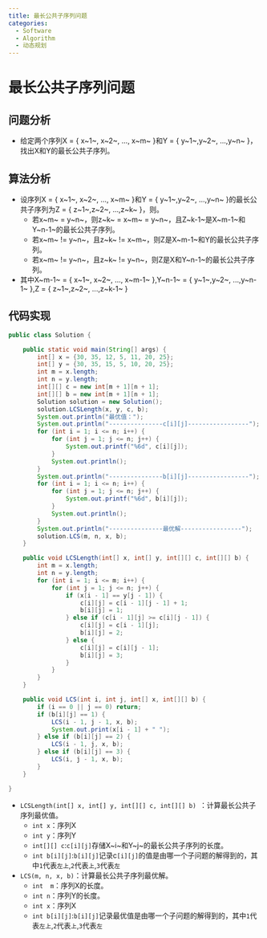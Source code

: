 ```yaml
---
title: 最长公共子序列问题
categories:
  - Software
  - Algorithm
  - 动态规划
---
```

# 最长公共子序列问题

## 问题分析

- 给定两个序列X = { x~1~, x~2~, ..., x~m~ }和Y = { y~1~,y~2~, ...,y~n~ }，找出X和Y的最长公共子序列。

##  算法分析

- 设序列X = { x~1~, x~2~, ..., x~m~ }和Y = { y~1~,y~2~, ...,y~n~ }的最长公共子序列为Z = { z~1~,z~2~, ...,z~k~ }，则。
    - 若x~m~ = y~n~，则z~k~ = x~m~ = y~n~，且Z~k-1~是X~m-1~和Y~n-1~的最长公共子序列。
    - 若x~m~ != y~n~，且z~k~ != x~m~，则Z是X~m-1~和Y的最长公共子序列。
    - 若x~m~ != y~n~，且z~k~ != y~n~，则Z是X和Y~n-1~的最长公共子序列。
- 其中X~m-1~ = { x~1~, x~2~, ..., x~m-1~ },Y~n-1~ = { y~1~,y~2~, ...,y~n-1~ },Z = { z~1~,z~2~, ...,z~k-1~ }

## 代码实现

```java
public class Solution {

    public static void main(String[] args) {
        int[] x = {30, 35, 12, 5, 11, 20, 25};
        int[] y = {30, 35, 15, 5, 10, 20, 25};
        int m = x.length;
        int n = y.length;
        int[][] c = new int[m + 1][n + 1];
        int[][] b = new int[m + 1][n + 1];
        Solution solution = new Solution();
        solution.LCSLength(x, y, c, b);
        System.out.println("最优值：");
        System.out.println("---------------c[i][j]-----------------");
        for (int i = 1; i <= n; i++) {
            for (int j = 1; j <= n; j++) {
                System.out.printf("%6d", c[i][j]);
            }
            System.out.println();
        }
        System.out.println("---------------b[i][j]-----------------");
        for (int i = 1; i <= n; i++) {
            for (int j = 1; j <= n; j++) {
                System.out.printf("%6d", b[i][j]);
            }
            System.out.println();
        }
        System.out.println("---------------最优解-----------------");
        solution.LCS(m, n, x, b);
    }

    public void LCSLength(int[] x, int[] y, int[][] c, int[][] b) {
        int m = x.length;
        int n = y.length;
        for (int i = 1; i <= m; i++) {
            for (int j = 1; j <= n; j++) {
                if (x[i - 1] == y[j - 1]) {
                    c[i][j] = c[i - 1][j - 1] + 1;
                    b[i][j] = 1;
                } else if (c[i - 1][j] >= c[i][j - 1]) {
                    c[i][j] = c[i - 1][j];
                    b[i][j] = 2;
                } else {
                    c[i][j] = c[i][j - 1];
                    b[i][j] = 3;
                }
            }
        }
    }

    public void LCS(int i, int j, int[] x, int[][] b) {
        if (i == 0 || j == 0) return;
        if (b[i][j] == 1) {
            LCS(i - 1, j - 1, x, b);
            System.out.print(x[i - 1] + " ");
        } else if (b[i][j] == 2) {
            LCS(i - 1, j, x, b);
        } else if (b[i][j] == 3) {
            LCS(i, j - 1, x, b);
        }
    }

}
```

- `LCSLength(int[] x, int[] y, int[][] c, int[][] b) `：计算最长公共子序列最优值。
    - `int x`：序列X
    - `int y`：序列Y
    - `int[][] c`:`c[i][j]`存储X~i~和Y~j~的最长公共子序列的长度。
    - `int b[i][j]`:`b[i][j]`记录c`[i][j]`的值是由哪一个子问题的解得到的，其中`1`代表`左上`,`2`代表`上`,`3`代表`左`
- `LCS(m, n, x, b)`：计算最长公共子序列最优解。
    - `int  m`：序列X的长度。
    - `int n`：序列Y的长度。
    - `int x`：序列X
    - `int b[i][j]`:`b[i][j]`记录最优值是由哪一个子问题的解得到的，其中`1`代表`左上`,`2`代表`上`,`3`代表`左`
